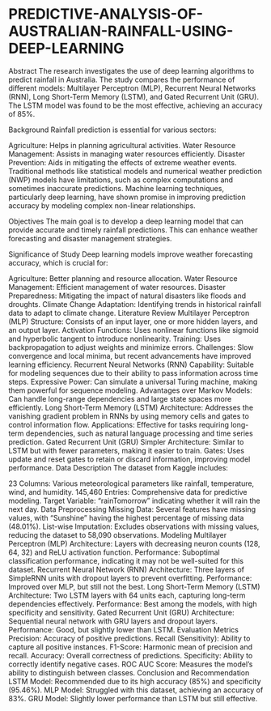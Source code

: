 # PREDICTIVE-ANALYSIS-OF-AUSTRALIAN-RAINFALL-USING-DEEP-LEARNING

Abstract
The research investigates the use of deep learning algorithms to predict rainfall in Australia. The study compares the performance of different models: Multilayer Perceptron (MLP), Recurrent Neural Networks (RNN), Long Short-Term Memory (LSTM), and Gated Recurrent Unit (GRU). The LSTM model was found to be the most effective, achieving an accuracy of 85%.

Background
Rainfall prediction is essential for various sectors:

Agriculture: Helps in planning agricultural activities.
Water Resource Management: Assists in managing water resources efficiently.
Disaster Prevention: Aids in mitigating the effects of extreme weather events.
Traditional methods like statistical models and numerical weather prediction (NWP) models have limitations, such as complex computations and sometimes inaccurate predictions. Machine learning techniques, particularly deep learning, have shown promise in improving prediction accuracy by modeling complex non-linear relationships.

Objectives
The main goal is to develop a deep learning model that can provide accurate and timely rainfall predictions. This can enhance weather forecasting and disaster management strategies.

Significance of Study
Deep learning models improve weather forecasting accuracy, which is crucial for:

Agriculture: Better planning and resource allocation.
Water Resource Management: Efficient management of water resources.
Disaster Preparedness: Mitigating the impact of natural disasters like floods and droughts.
Climate Change Adaptation: Identifying trends in historical rainfall data to adapt to climate change.
Literature Review
Multilayer Perceptron (MLP)
Structure: Consists of an input layer, one or more hidden layers, and an output layer.
Activation Functions: Uses nonlinear functions like sigmoid and hyperbolic tangent to introduce nonlinearity.
Training: Uses backpropagation to adjust weights and minimize errors.
Challenges: Slow convergence and local minima, but recent advancements have improved learning efficiency.
Recurrent Neural Networks (RNN)
Capability: Suitable for modeling sequences due to their ability to pass information across time steps.
Expressive Power: Can simulate a universal Turing machine, making them powerful for sequence modeling.
Advantages over Markov Models: Can handle long-range dependencies and large state spaces more efficiently.
Long Short-Term Memory (LSTM)
Architecture: Addresses the vanishing gradient problem in RNNs by using memory cells and gates to control information flow.
Applications: Effective for tasks requiring long-term dependencies, such as natural language processing and time series prediction.
Gated Recurrent Unit (GRU)
Simpler Architecture: Similar to LSTM but with fewer parameters, making it easier to train.
Gates: Uses update and reset gates to retain or discard information, improving model performance.
Data Description
The dataset from Kaggle includes:

23 Columns: Various meteorological parameters like rainfall, temperature, wind, and humidity.
145,460 Entries: Comprehensive data for predictive modeling.
Target Variable: “rainTomorrow” indicating whether it will rain the next day.
Data Preprocessing
Missing Data: Several features have missing values, with “Sunshine” having the highest percentage of missing data (48.01%).
List-wise Imputation: Excludes observations with missing values, reducing the dataset to 58,090 observations.
Modeling
Multilayer Perceptron (MLP)
Architecture: Layers with decreasing neuron counts (128, 64, 32) and ReLU activation function.
Performance: Suboptimal classification performance, indicating it may not be well-suited for this dataset.
Recurrent Neural Network (RNN)
Architecture: Three layers of SimpleRNN units with dropout layers to prevent overfitting.
Performance: Improved over MLP, but still not the best.
Long Short-Term Memory (LSTM)
Architecture: Two LSTM layers with 64 units each, capturing long-term dependencies effectively.
Performance: Best among the models, with high specificity and sensitivity.
Gated Recurrent Unit (GRU)
Architecture: Sequential neural network with GRU layers and dropout layers.
Performance: Good, but slightly lower than LSTM.
Evaluation Metrics
Precision: Accuracy of positive predictions.
Recall (Sensitivity): Ability to capture all positive instances.
F1-Score: Harmonic mean of precision and recall.
Accuracy: Overall correctness of predictions.
Specificity: Ability to correctly identify negative cases.
ROC AUC Score: Measures the model’s ability to distinguish between classes.
Conclusion and Recommendation
LSTM Model: Recommended due to its high accuracy (85%) and specificity (95.46%).
MLP Model: Struggled with this dataset, achieving an accuracy of 83%.
GRU Model: Slightly lower performance than LSTM but still effective.
